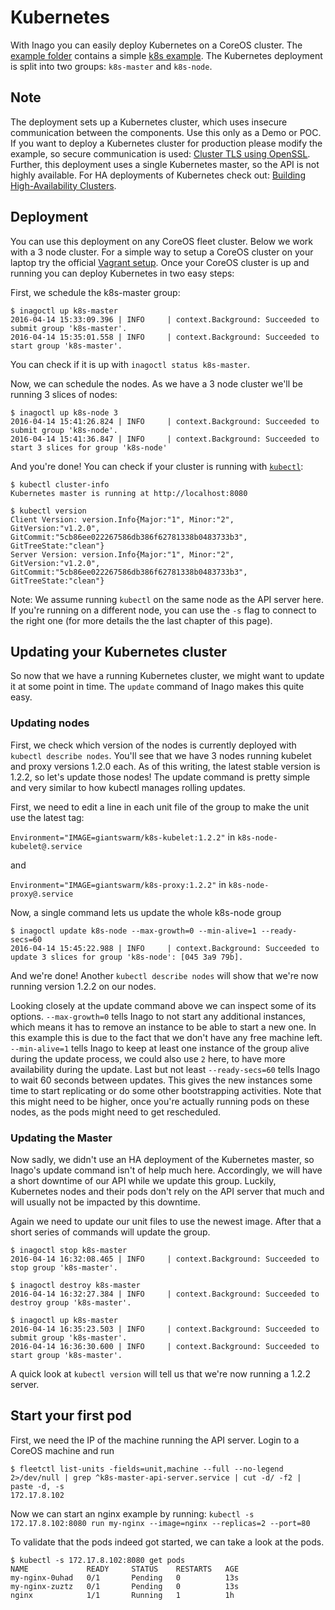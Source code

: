 # Kubernetes

With Inago you can easily deploy Kubernetes on a CoreOS cluster.
The [example folder](https://github.com/giantswarm/inago/tree/master/example) contains a simple [k8s example](https://github.com/giantswarm/inago/tree/master/example/k8s). The Kubernetes deployment is split into
two groups: `k8s-master` and `k8s-node`.

## Note
The deployment sets up a Kubernetes cluster, which uses insecure communication
between the components. Use this only as a Demo or POC. If you want to deploy a
Kubernetes cluster for production please modify the example, so secure
communication is used: [Cluster TLS using OpenSSL](https://coreos.com/Kubernetes/docs/latest/openssl.html).
Further, this deployment uses a single Kubernetes master, so the API is not highly available. For HA deployments of Kubernetes check out: [Building High-Availability Clusters](http://kubernetes.io/docs/admin/high-availability/).

## Deployment

You can use this deployment on any CoreOS fleet cluster. Below we work with a 3 node cluster. For a simple way to setup a CoreOS cluster on your laptop try the official [Vagrant setup](https://coreos.com/os/docs/latest/booting-on-vagrant.html).
Once your CoreOS cluster is up and running you can deploy Kubernetes in two easy steps:

First, we schedule the k8s-master group:

```
$ inagoctl up k8s-master
2016-04-14 15:33:09.396 | INFO     | context.Background: Succeeded to submit group 'k8s-master'.
2016-04-14 15:35:01.558 | INFO     | context.Background: Succeeded to start group 'k8s-master'.
```

You can check if it is up with `inagoctl status k8s-master`.

Now, we can schedule the nodes. As we have a 3 node cluster we'll be running 3 slices of nodes:

```
$ inagoctl up k8s-node 3
2016-04-14 15:41:26.824 | INFO     | context.Background: Succeeded to submit group 'k8s-node'.
2016-04-14 15:41:36.847 | INFO     | context.Background: Succeeded to start 3 slices for group 'k8s-node'
```

And you're done! You can check if your cluster is running with [`kubectl`](https://coreos.com/kubernetes/docs/latest/configure-kubectl.html):

```
$ kubectl cluster-info
Kubernetes master is running at http://localhost:8080

$ kubectl version
Client Version: version.Info{Major:"1", Minor:"2", GitVersion:"v1.2.0", GitCommit:"5cb86ee022267586db386f62781338b0483733b3", GitTreeState:"clean"}
Server Version: version.Info{Major:"1", Minor:"2", GitVersion:"v1.2.0", GitCommit:"5cb86ee022267586db386f62781338b0483733b3", GitTreeState:"clean"}
```

Note: We assume running `kubectl` on the same node as the API server here. If you're running on a different node, you can use the `-s` flag to connect to the right one (for more details the the last chapter of this page).

## Updating your Kubernetes cluster

So now that we have a running Kubernetes cluster, we might want to update it at some point in time. The `update` command of Inago makes this quite easy.

### Updating nodes

First, we check which version of the nodes is currently deployed with `kubectl describe nodes`. You'll see that we have 3 nodes running kubelet and proxy versions 1.2.0 each. As of this writing, the latest stable version is 1.2.2, so let's update those nodes! The update command is pretty simple and very similar to how kubectl manages rolling updates.

First, we need to edit a line in each unit file of the group to make the unit use the latest tag:

`Environment="IMAGE=giantswarm/k8s-kubelet:1.2.2"` in `k8s-node-kubelet@.service`

and

`Environment="IMAGE=giantswarm/k8s-proxy:1.2.2"` in `k8s-node-proxy@.service`

Now, a single command lets us update the whole k8s-node group

```
$ inagoctl update k8s-node --max-growth=0 --min-alive=1 --ready-secs=60
2016-04-14 15:45:22.988 | INFO     | context.Background: Succeeded to update 3 slices for group 'k8s-node': [045 3a9 79b].
```

And we're done! Another `kubectl describe nodes` will show that we're now running version 1.2.2 on our nodes.

Looking closely at the update command above we can inspect some of its options. `--max-growth=0` tells Inago to not start any additional instances, which means it has to remove an instance to be able to start a new one. In this example this is due to the fact that we don't have any free machine left. `--min-alive=1` tells Inago to keep at least one instance of the group alive during the update process, we could also use `2` here, to have more availability during the update. Last but not least `--ready-secs=60` tells Inago to wait 60 seconds between updates. This gives the new instances some time to start replicating or do some other bootstrapping activities. Note that this might need to be higher, once you're actually running pods on these nodes, as the pods might need to get rescheduled.

### Updating the Master

Now sadly, we didn't use an HA deployment of the Kubernetes master, so Inago's update command isn't of help much here. Accordingly, we will have a short downtime of our API while we update this group. Luckily, Kubernetes nodes and their pods don't rely on the API server that much and will usually not be impacted by this downtime.

Again we need to update our unit files to use the newest image. After that a short series of commands will update the group.

```
$ inagoctl stop k8s-master
2016-04-14 16:32:08.465 | INFO     | context.Background: Succeeded to stop group 'k8s-master'.

$ inagoctl destroy k8s-master
2016-04-14 16:32:27.384 | INFO     | context.Background: Succeeded to destroy group 'k8s-master'.

$ inagoctl up k8s-master
2016-04-14 16:35:23.503 | INFO     | context.Background: Succeeded to submit group 'k8s-master'.
2016-04-14 16:36:30.600 | INFO     | context.Background: Succeeded to start group 'k8s-master'.
```

A quick look at `kubectl version` will tell us that we're now running a 1.2.2 server.

## Start your first pod

First, we need the IP of the machine running the API server. Login to a CoreOS machine
and run

```
$ fleetctl list-units -fields=unit,machine --full --no-legend 2>/dev/null | grep ^k8s-master-api-server.service | cut -d/ -f2 | paste -d, -s
172.17.8.102
```

Now we can start an nginx example by running:
`kubectl -s 172.17.8.102:8080 run my-nginx --image=nginx --replicas=2 --port=80`

To validate that the pods indeed got started, we can take a look at the pods.

```
$ kubectl -s 172.17.8.102:8080 get pods
NAME             READY     STATUS    RESTARTS   AGE
my-nginx-0uhad   0/1       Pending   0          13s
my-nginx-zuztz   0/1       Pending   0          13s
nginx            1/1       Running   1          1h
```
